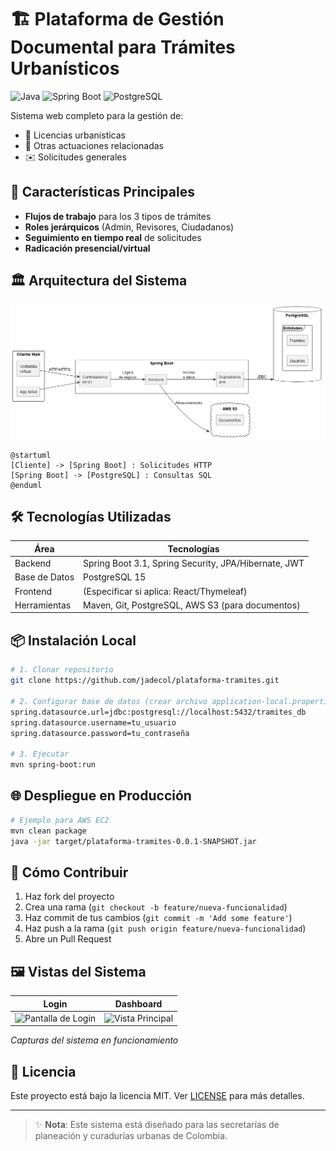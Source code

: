 # 🏗️ Plataforma de Gestión Documental para Trámites Urbanísticos

![Java](https://img.shields.io/badge/Java-17-blue?style=for-the-badge&logo=openjdk)
![Spring Boot](https://img.shields.io/badge/Spring_Boot-3.1-green?style=for-the-badge&logo=spring)
![PostgreSQL](https://img.shields.io/badge/PostgreSQL-15-purple?style=for-the-badge&logo=postgresql)

Sistema web completo para la gestión de:
- 📄 Licencias urbanísticas
- 🏢 Otras actuaciones relacionadas
- ✉️ Solicitudes generales

## 🚀 Características Principales
- **Flujos de trabajo** para los 3 tipos de trámites
- **Roles jerárquicos** (Admin, Revisores, Ciudadanos)
- **Seguimiento en tiempo real** de solicitudes
- **Radicación presencial/virtual**

## 🏛️ Arquitectura del Sistema

![Diagrama de Arquitectura](/docs/images/architecture.png)

```plantuml
@startuml
[Cliente] -> [Spring Boot] : Solicitudes HTTP
[Spring Boot] -> [PostgreSQL] : Consultas SQL
@enduml
```

## 🛠️ Tecnologías Utilizadas
| Área         | Tecnologías                                                                 |
|--------------|----------------------------------------------------------------------------|
| Backend      | Spring Boot 3.1, Spring Security, JPA/Hibernate, JWT                       |
| Base de Datos| PostgreSQL 15                                                              |
| Frontend     | (Especificar si aplica: React/Thymeleaf)                                   |
| Herramientas | Maven, Git, PostgreSQL, AWS S3 (para documentos)                           |

## 📦 Instalación Local
```bash
# 1. Clonar repositorio
git clone https://github.com/jadecol/plataforma-tramites.git

# 2. Configurar base de datos (crear archivo application-local.properties)
spring.datasource.url=jdbc:postgresql://localhost:5432/tramites_db
spring.datasource.username=tu_usuario
spring.datasource.password=tu_contraseña

# 3. Ejecutar
mvn spring-boot:run
```

## 🌐 Despliegue en Producción
```bash
# Ejemplo para AWS EC2
mvn clean package
java -jar target/plataforma-tramites-0.0.1-SNAPSHOT.jar
```

## 🤝 Cómo Contribuir
1. Haz fork del proyecto
2. Crea una rama (`git checkout -b feature/nueva-funcionalidad`)
3. Haz commit de tus cambios (`git commit -m 'Add some feature'`)
4. Haz push a la rama (`git push origin feature/nueva-funcionalidad`)
5. Abre un Pull Request

## 🖼️ Vistas del Sistema

| Login | Dashboard |
|-------|-----------|
| ![Pantalla de Login](/docs/images/login.png) | ![Vista Principal](/docs/images/dashboard.png) |

*Capturas del sistema en funcionamiento*

## 📄 Licencia
Este proyecto está bajo la licencia MIT. Ver [LICENSE](LICENSE) para más detalles.

---

> ✨ **Nota**: Este sistema está diseñado para las secretarías de planeación y curadurías urbanas de Colombia.